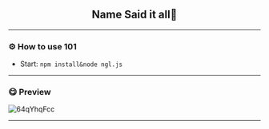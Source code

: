 <div align="center">
  <a href="https://github.com/l0stdiary/ngl">
  </a>
  <h2 align="center">Name Said it all🤷</h2>

  
</div>

---------------------------------------

### ⚙️ How to use 101
* Start: `npm install&node ngl.js`

---------------------------------------

### 😋 Preview

![64qYhqFcc](https://github.com/l0stdiary/ngl/assets/99200719/a8574eae-85eb-4d32-98b8-b58b8ab26687)


---------------------------------------

